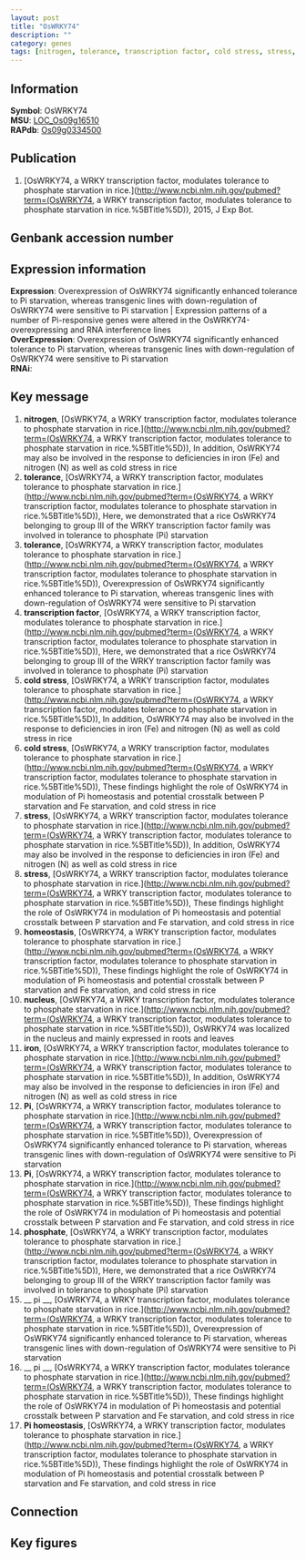 ```yaml
---
layout: post
title: "OsWRKY74"
description: ""
category: genes
tags: [nitrogen, tolerance, transcription factor, cold stress, stress, homeostasis, nucleus, iron, Pi, phosphate,  pi , Pi homeostasis, Gene]
---
```


## Information
__Symbol__: OsWRKY74  
__MSU__: [LOC_Os09g16510](http://rice.plantbiology.msu.edu/cgi-bin/ORF_infopage.cgi?orf=LOC_Os09g16510)  
__RAPdb__: [Os09g0334500](http://rapdb.dna.affrc.go.jp/viewer/gbrowse_details/irgsp1?name=Os09g0334500)  

## Publication
1. [OsWRKY74, a WRKY transcription factor, modulates tolerance to phosphate starvation in rice.](http://www.ncbi.nlm.nih.gov/pubmed?term=(OsWRKY74, a WRKY transcription factor, modulates tolerance to phosphate starvation in rice.%5BTitle%5D)), 2015, J Exp Bot.

## Genbank accession number

## Expression information
__Expression__: Overexpression of OsWRKY74 significantly enhanced tolerance to Pi starvation, whereas transgenic lines with down-regulation of OsWRKY74 were sensitive to Pi starvation |  Expression patterns of a number of Pi-responsive genes were altered in the OsWRKY74-overexpressing and RNA interference lines  
__OverExpression__: Overexpression of OsWRKY74 significantly enhanced tolerance to Pi starvation, whereas transgenic lines with down-regulation of OsWRKY74 were sensitive to Pi starvation  
__RNAi__:  

## Key message
1. __nitrogen__, [OsWRKY74, a WRKY transcription factor, modulates tolerance to phosphate starvation in rice.](http://www.ncbi.nlm.nih.gov/pubmed?term=(OsWRKY74, a WRKY transcription factor, modulates tolerance to phosphate starvation in rice.%5BTitle%5D)),  In addition, OsWRKY74 may also be involved in the response to deficiencies in iron (Fe) and nitrogen (N) as well as cold stress in rice
2. __tolerance__, [OsWRKY74, a WRKY transcription factor, modulates tolerance to phosphate starvation in rice.](http://www.ncbi.nlm.nih.gov/pubmed?term=(OsWRKY74, a WRKY transcription factor, modulates tolerance to phosphate starvation in rice.%5BTitle%5D)),  Here, we demonstrated that a rice OsWRKY74 belonging to group III of the WRKY transcription factor family was involved in tolerance to phosphate (Pi) starvation
3. __tolerance__, [OsWRKY74, a WRKY transcription factor, modulates tolerance to phosphate starvation in rice.](http://www.ncbi.nlm.nih.gov/pubmed?term=(OsWRKY74, a WRKY transcription factor, modulates tolerance to phosphate starvation in rice.%5BTitle%5D)),  Overexpression of OsWRKY74 significantly enhanced tolerance to Pi starvation, whereas transgenic lines with down-regulation of OsWRKY74 were sensitive to Pi starvation
4. __transcription factor__, [OsWRKY74, a WRKY transcription factor, modulates tolerance to phosphate starvation in rice.](http://www.ncbi.nlm.nih.gov/pubmed?term=(OsWRKY74, a WRKY transcription factor, modulates tolerance to phosphate starvation in rice.%5BTitle%5D)),  Here, we demonstrated that a rice OsWRKY74 belonging to group III of the WRKY transcription factor family was involved in tolerance to phosphate (Pi) starvation
5. __cold stress__, [OsWRKY74, a WRKY transcription factor, modulates tolerance to phosphate starvation in rice.](http://www.ncbi.nlm.nih.gov/pubmed?term=(OsWRKY74, a WRKY transcription factor, modulates tolerance to phosphate starvation in rice.%5BTitle%5D)),  In addition, OsWRKY74 may also be involved in the response to deficiencies in iron (Fe) and nitrogen (N) as well as cold stress in rice
6. __cold stress__, [OsWRKY74, a WRKY transcription factor, modulates tolerance to phosphate starvation in rice.](http://www.ncbi.nlm.nih.gov/pubmed?term=(OsWRKY74, a WRKY transcription factor, modulates tolerance to phosphate starvation in rice.%5BTitle%5D)),  These findings highlight the role of OsWRKY74 in modulation of Pi homeostasis and potential crosstalk between P starvation and Fe starvation, and cold stress in rice
7. __stress__, [OsWRKY74, a WRKY transcription factor, modulates tolerance to phosphate starvation in rice.](http://www.ncbi.nlm.nih.gov/pubmed?term=(OsWRKY74, a WRKY transcription factor, modulates tolerance to phosphate starvation in rice.%5BTitle%5D)),  In addition, OsWRKY74 may also be involved in the response to deficiencies in iron (Fe) and nitrogen (N) as well as cold stress in rice
8. __stress__, [OsWRKY74, a WRKY transcription factor, modulates tolerance to phosphate starvation in rice.](http://www.ncbi.nlm.nih.gov/pubmed?term=(OsWRKY74, a WRKY transcription factor, modulates tolerance to phosphate starvation in rice.%5BTitle%5D)),  These findings highlight the role of OsWRKY74 in modulation of Pi homeostasis and potential crosstalk between P starvation and Fe starvation, and cold stress in rice
9. __homeostasis__, [OsWRKY74, a WRKY transcription factor, modulates tolerance to phosphate starvation in rice.](http://www.ncbi.nlm.nih.gov/pubmed?term=(OsWRKY74, a WRKY transcription factor, modulates tolerance to phosphate starvation in rice.%5BTitle%5D)),  These findings highlight the role of OsWRKY74 in modulation of Pi homeostasis and potential crosstalk between P starvation and Fe starvation, and cold stress in rice
10. __nucleus__, [OsWRKY74, a WRKY transcription factor, modulates tolerance to phosphate starvation in rice.](http://www.ncbi.nlm.nih.gov/pubmed?term=(OsWRKY74, a WRKY transcription factor, modulates tolerance to phosphate starvation in rice.%5BTitle%5D)),  OsWRKY74 was localized in the nucleus and mainly expressed in roots and leaves
11. __iron__, [OsWRKY74, a WRKY transcription factor, modulates tolerance to phosphate starvation in rice.](http://www.ncbi.nlm.nih.gov/pubmed?term=(OsWRKY74, a WRKY transcription factor, modulates tolerance to phosphate starvation in rice.%5BTitle%5D)),  In addition, OsWRKY74 may also be involved in the response to deficiencies in iron (Fe) and nitrogen (N) as well as cold stress in rice
12. __Pi__, [OsWRKY74, a WRKY transcription factor, modulates tolerance to phosphate starvation in rice.](http://www.ncbi.nlm.nih.gov/pubmed?term=(OsWRKY74, a WRKY transcription factor, modulates tolerance to phosphate starvation in rice.%5BTitle%5D)),  Overexpression of OsWRKY74 significantly enhanced tolerance to Pi starvation, whereas transgenic lines with down-regulation of OsWRKY74 were sensitive to Pi starvation
13. __Pi__, [OsWRKY74, a WRKY transcription factor, modulates tolerance to phosphate starvation in rice.](http://www.ncbi.nlm.nih.gov/pubmed?term=(OsWRKY74, a WRKY transcription factor, modulates tolerance to phosphate starvation in rice.%5BTitle%5D)),  These findings highlight the role of OsWRKY74 in modulation of Pi homeostasis and potential crosstalk between P starvation and Fe starvation, and cold stress in rice
14. __phosphate__, [OsWRKY74, a WRKY transcription factor, modulates tolerance to phosphate starvation in rice.](http://www.ncbi.nlm.nih.gov/pubmed?term=(OsWRKY74, a WRKY transcription factor, modulates tolerance to phosphate starvation in rice.%5BTitle%5D)),  Here, we demonstrated that a rice OsWRKY74 belonging to group III of the WRKY transcription factor family was involved in tolerance to phosphate (Pi) starvation
15. __ pi __, [OsWRKY74, a WRKY transcription factor, modulates tolerance to phosphate starvation in rice.](http://www.ncbi.nlm.nih.gov/pubmed?term=(OsWRKY74, a WRKY transcription factor, modulates tolerance to phosphate starvation in rice.%5BTitle%5D)),  Overexpression of OsWRKY74 significantly enhanced tolerance to Pi starvation, whereas transgenic lines with down-regulation of OsWRKY74 were sensitive to Pi starvation
16. __ pi __, [OsWRKY74, a WRKY transcription factor, modulates tolerance to phosphate starvation in rice.](http://www.ncbi.nlm.nih.gov/pubmed?term=(OsWRKY74, a WRKY transcription factor, modulates tolerance to phosphate starvation in rice.%5BTitle%5D)),  These findings highlight the role of OsWRKY74 in modulation of Pi homeostasis and potential crosstalk between P starvation and Fe starvation, and cold stress in rice
17. __Pi homeostasis__, [OsWRKY74, a WRKY transcription factor, modulates tolerance to phosphate starvation in rice.](http://www.ncbi.nlm.nih.gov/pubmed?term=(OsWRKY74, a WRKY transcription factor, modulates tolerance to phosphate starvation in rice.%5BTitle%5D)),  These findings highlight the role of OsWRKY74 in modulation of Pi homeostasis and potential crosstalk between P starvation and Fe starvation, and cold stress in rice

## Connection

## Key figures


